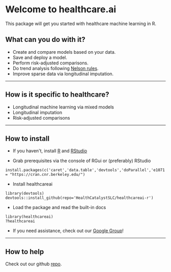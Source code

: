 # Welcome to healthcare.ai

This package will get you started with healthcare machine learning in R.

## What can you do with it?

* Create and compare models based on your data.
* Save and deploy a model.
* Perform risk-adjusted comparisons.
* Do trend analysis following [Nelson rules](https://en.wikipedia.org/wiki/Nelson_rules).
* Improve sparse data via longitudinal imputation.

------------------

## How is it specific to healthcare?

* Longitudinal machine learning via mixed models
* Longitudinal imputation
* Risk-adjusted comparisons

------------------

## How to install

* If you haven't, install [R](https://cran.cnr.berkeley.edu) and [RStudio](https://www.rstudio.com/products/rstudio/download)

* Grab prerequisites via the console of RGui or (preferably) RStudio
```{r}
install.packages(c('caret','data.table','devtools','doParallel','e1071','grpreg','lme4','lubridate','pROC','R6','ranger','ROCR','RODBC'),repos = "https://cran.cnr.berkeley.edu/")
```

* Install healthcareai
```{r}
library(devtools)
devtools::install_github(repo='HealthCatalystSLC/healthcareai-r')
```

* Load the package and read the built-in docs
```{r}
library(healthcareai)
?healthcareai
```

* If you need assistance, check out our [Google Group](https://groups.google.com/forum/#!forum/healthcareai-users)!

------------------

## How to help

Check out our github [repo](https://github.com/HealthCatalystSLC/healthcareai-r/blob/master/README.md).

